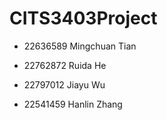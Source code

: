 # CITS3403Project

-  22636589  Mingchuan Tian

-  22762872  Ruida He 

-  22797012 Jiayu Wu

-  22541459  Hanlin Zhang
